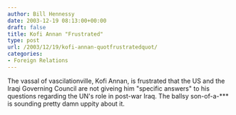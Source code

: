```yaml
---
author: Bill Hennessy
date: 2003-12-19 08:13:00+00:00
draft: false
title: Kofi Annan "Frustrated"
type: post
url: /2003/12/19/kofi-annan-quotfrustratedquot/
categories:
- Foreign Relations
---
```


The vassal of vascilationville, Kofi Annan, is frustrated that the US and the Iraqi Governing Council are not giveing him "specific answers" to his questions regarding the UN's role in post-war Iraq. The ballsy son-of-a-*** is sounding pretty damn uppity about it. 
